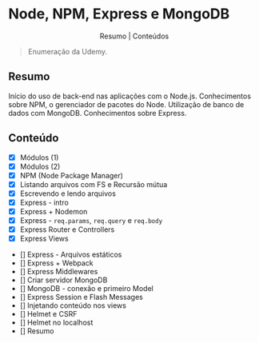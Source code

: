 # Node, NPM, Express e MongoDB

<p align="center">
    <a>Resumo</a> |
    <a>Conteúdos</a>
</p>

> Enumeração da Udemy.


## Resumo
Início do uso de back-end nas aplicações com o Node.js. Conhecimentos sobre NPM, o gerenciador de pacotes do Node. Utilização de banco de dados com MongoDB. Conhecimentos sobre Express.

## Conteúdo
- [x] Módulos (1)
- [x] Módulos (2)
- [x] NPM (Node Package Manager)
- [x] Listando arquivos com FS e Recursão mútua
- [x] Escrevendo e lendo arquivos
- [x] Express - intro
- [x] Express + Nodemon
- [x] Express - `req.params`, `req.query` e `req.body`
- [x] Express Router e Controllers
- [x] Express Views
- [] Express - Arquivos estáticos
- [] Express + Webpack
- [] Express Middlewares
- [] Criar servidor MongoDB
- [] MongoDB - conexão e primeiro Model
- [] Express Session e Flash Messages
- [] Injetando conteúdo nos views
- [] Helmet e CSRF
- [] Helmet no localhost
- [] Resumo
